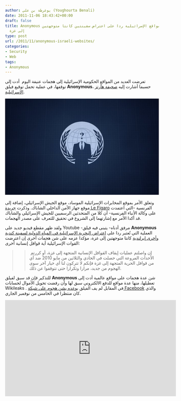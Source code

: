 ```yaml
---
author: يوغرطة بن علي (Youghourta Benali)
date: 2011-11-06 18:43:42+00:00
draft: false
title: Anonymous تعطل العديد من المواقع الإسرائيلية ردا على اعتراض سفينتين كانتا متوجهتين
  إلى غزة
type: post
url: /2011/11/anonymous-israeli-websites/
categories:
- Security
- Web
tags:
- Anonymous
---
```


تعرضت العديد من المواقع الحكومية الإسرائيلية إلى هجمات عنيفة اليوم  أدت إلى توقفها، في عملية تحمل توقيع فيلق **Anonymous**، حسبما أشارت إليه [صحيفة هآرتز الإسرائيلية](http://www.haaretz.com/news/diplomacy-defense/israel-government-security-services-websites-down-in-suspected-cyber-attack-1.394042).




[![anonymous](anonymous.jpg)
](anonymous.jpg)




وتعلق الأمر بموقع المخابرات الإسرائيلية الموساد، موقع الجيش الإسرائيلي، إضافة إلى موقع جهاز الأمن الداخلي الشاباك. وذكرت [جريدة Le Figaro](http://www.lefigaro.fr/flash-actu/2011/11/06/97001-20111106FILWWW00120-israel-plusieurs-sites-officiels-en-panne.php) الفرنسية -التي اعتمدت على وكالة الأنباء الفرنسية- أن كلا من المتحدثين الرسميين للجيش الإسرائيلي والشاباك قد أكدا الأمر مع إشارتهما إلى الشروع في تحقيق للتعرف على مصدر الهجمات.




ولقد ظهر مقطع فيديو جديد على Youtube -مرفق أدناه- يتبنى فيه فيلق **Anonymous** العملية التي تُعتبر ردا على [اعتراض البحرية الإسرائيلية في المياه الدولية لسفينة كندية وأخرى إيرلندية](http://www.aljazeera.net/NR/exeres/2A401259-60DB-49F9-B9A0-A4B438A15306.htm) كانتا متوجهتين إلى غزة، مؤكدا عزمه على شن هجمات أخرى إن اعترضت القوات الإسرائيلية أية قوافل إنسانية أخرى:





<blockquote>

> 
> إن واصلتم عمليات إيقاف القوافل الإنسانية المتجهة إلى غزة، أو كررتم  الأحداث المروعة التي حصلت في الحادي والثلاثين من مايو 2010 ضد أي من قوافل الحرية المتجهة إلى غزة فإنكم لا تتركون لنا أي خيار آخر سوى الهجوم من جديد، مرارا وتكرارا حتى تتوقفوا عن ذلك.
> 
> 
</blockquote>




للتذكير فإن قد سبق لفيلق **Anonymous** شن عدة هجمات على مواقع عالمية أدت إلى تعطيلها، منها عدة مواقع للدفع الالكتروني سبق لها وأن رفضت تحويل الأموال لحسابات Wikileaks . في المقابل لم يف الفيلق [بوعده بشن هجوم على شبكة Facebook](../2011/08/anonymous-facebook-3/) والذي كان منتظرا في الخامس من نوفمبر الجاري.




<!-- more -->




<iframe src="http://www.youtube.com/embed/QNxi2lV0UM0" height="315" frameborder="0" width="560"></iframe>
